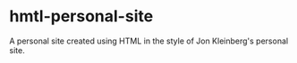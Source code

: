 # hmtl-personal-site
A personal site created using HTML in the style of Jon Kleinberg's personal site.

